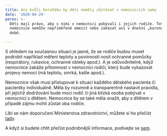 ```yaml
---
title: Ani kvůli Koroňáku by děti neměly zůstávat v nemocnicích samy
date: '2020-04-29'
perex: >-
  Děti mají právo, aby s nimi v nemocnici pobývali i jejich rodiče. Toto právo
  nemocnice nemůže nepřiměřeně omezit nebo zakázat ani v dnešní „koronavirové“
  době.

---
```





S ohledem na současnou situaci je jasné, že se rodiče budou muset podrobit například měření teploty a povinnosti nosit ochranné pomůcky (respirátory, rukavice, ochranné obleky apod.). A je odůvodnitelné, když nemocnice zakáže přítomnost v nemocnici rodiči, který bude vykazovat projevy nemoci (má teplotu, smrká, kašle apod.).



Nemocnice však musí přistupovat k situaci každého dětského pacienta či pacientky individuálně. Měla by rozumně a transparentně nastavit pravidla, při jejichž dodržování bude moci rodič či jiná blízká osoba pobývat v nemocnici s dítětem. Nemocnice by se také měla snažit, aby s dítětem v případě zájmu mohli zůstat oba rodiče.



Líbí se nám doporučení Ministerstva zdravotnictví, můžete si ho přečíst [tady](https://koronavirus.mzcr.cz/metodicke-doporuceni-k-pritomnosti-zakonnych-zastupcu-u-nezletilych-pacientu-v-dobe-nouzoveho-stavu/).



A když si budete chtít přečíst podrobnější informace, podívejte se [sem](https://deti.ochrance.cz/deti-v-nemocnici-maji-pravo-na-pritomnost-rodice/). 



